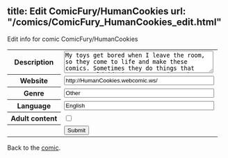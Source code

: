 title: Edit ComicFury/HumanCookies
url: "/comics/ComicFury_HumanCookies_edit.html"
---
Edit info for comic ComicFury/HumanCookies

<form name="comic" action="http://gaepostmail.appspot.com/comic/" method="post">
<table class="comicinfo">
<tr>
<th>Description</th><td><textarea name="description" cols="40" rows="3">My toys get bored when I leave the room, so they come to life and make these comics. Sometimes they do things that cause worldwide issues, sometimes they burn the toast, it's all just a roll of the dice with them! Watch this cast of now just over a 1000 characters do their stuff!</textarea></td>
</tr>
<tr>
<th>Website</th><td><input type="text" name="url" value="http://HumanCookies.webcomic.ws/" size="40"/></td>
</tr>
<tr>
<th>Genre</th><td><input type="text" name="genre" value="Other" size="40"/></td>
</tr>
<tr>
<th>Language</th><td><input type="text" name="language" value="English" size="40"/></td>
</tr>
<tr>
<th>Adult content</th><td><input type="checkbox" name="adult" value="adult" /></td>
</tr>
<tr>
<th></th><td>
<input type="hidden" name="comic" value="ComicFury_HumanCookies" />
<input type="submit" name="submit" value="Submit" />
</td>
</tr>
</table>
</form>

Back to the [comic](ComicFury_HumanCookies.html).
